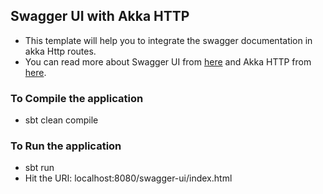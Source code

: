 ## Swagger UI with Akka HTTP ##

* This template will help you to integrate the swagger documentation in akka Http routes.
* You can read more about Swagger UI from [here](https://swagger.io/) and Akka HTTP from [here](https://doc.akka.io/docs/akka-http/current/). 


### To Compile the application ###

* sbt clean compile

### To Run the application ###

* sbt run
* Hit the URI: localhost:8080/swagger-ui/index.html



